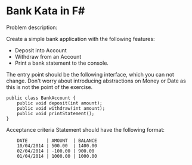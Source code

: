 # Bank Kata in F&#35;

Problem description:

Create a simple bank application with the following features:

- Deposit into Account
- Withdraw from an Account
- Print a bank statement to the console.

The entry point should be the following interface, which you can not change. Don't worry about introducing abstractions on Money or Date as this is not the point of the exercise.

```
public class BankAccount {
	public void deposit(int amount);
	public void withdraw(int amount);
	public void printStatement();
}
```

Acceptance criteria
Statement should have the following format:

```
	DATE       | AMOUNT  | BALANCE
	10/04/2014 | 500.00  | 1400.00
	02/04/2014 | -100.00 | 900.00
	01/04/2014 | 1000.00 | 1000.00
```
